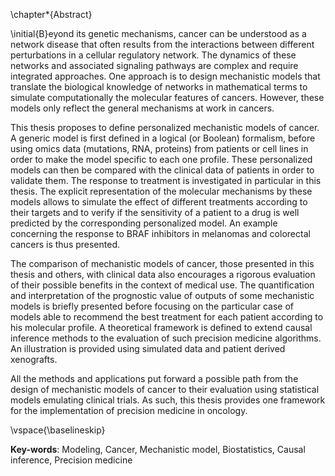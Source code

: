 \chapter*{Abstract}

\initial{B}eyond its genetic mechanisms, cancer can be understood as a network disease that often results from the interactions between different perturbations in a cellular regulatory network.  The dynamics of these networks and associated signaling pathways are complex and require integrated approaches. One approach is to design mechanistic models that translate the biological knowledge of networks in mathematical terms to simulate computationally the molecular features of cancers. However, these models only reflect the general mechanisms at work in cancers.  
  

This thesis proposes to define personalized mechanistic models of cancer. A generic model is first defined in a logical (or Boolean) formalism, before using omics data (mutations, RNA, proteins) from patients or cell lines in order to make the model specific to each one profile. These personalized models can then be compared with the clinical data of patients in order to validate them. The response to treatment is investigated in particular in this thesis. The explicit representation of the molecular mechanisms by these models allows to simulate the effect of different treatments according to their targets and to verify if the sensitivity of a patient to a drug is well predicted by the corresponding personalized model. An example concerning the response to BRAF inhibitors in melanomas and colorectal cancers is thus presented.  
  

The comparison of mechanistic models of cancer, those presented in this thesis and others, with clinical data also encourages a rigorous evaluation of their possible benefits in the context of medical use. The quantification and interpretation of the prognostic value of outputs of some mechanistic models is briefly presented before focusing on the particular case of models able to recommend the best treatment for each patient according to his molecular profile. A theoretical framework is defined to extend causal inference methods to the evaluation of such precision medicine algorithms. An illustration is provided using simulated data and patient derived xenografts.  
  

All the methods and applications put forward a possible path from the design of mechanistic models of cancer to their evaluation using statistical models emulating clinical trials. As such, this thesis provides one framework for the implementation of precision medicine in oncology.

\vspace{\baselineskip}

**Key-words**: Modeling, Cancer, Mechanistic model, Biostatistics, Causal inference, Precision medicine

